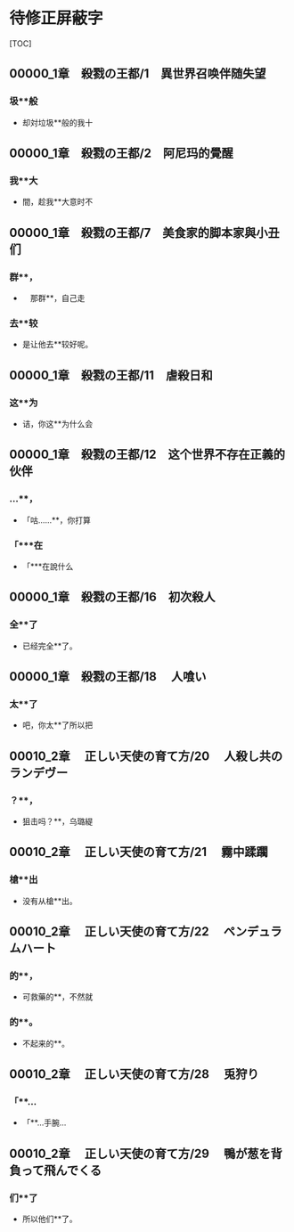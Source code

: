 # 待修正屏蔽字

[TOC]

## 00000_1章　殺戮の王都/1　異世界召唤伴随失望

### 圾**般

- 却対垃圾**般的我十


## 00000_1章　殺戮の王都/2　阿尼玛的覺醒

### 我**大

- 間，趁我**大意时不


## 00000_1章　殺戮の王都/7　美食家的脚本家與小丑们

### 群**，

- 　那群**，自己走

### 去**较

- 是让他去**较好呢。


## 00000_1章　殺戮の王都/11　虐殺日和

### 这**为

- 诘，你这**为什么会


## 00000_1章　殺戮の王都/12　这个世界不存在正義的伙伴

### …**，

- 「咕……**，你打算

### 「***在

- 「***在說什么


## 00000_1章　殺戮の王都/16　初次殺人

### 全**了

- 已经完全**了。


## 00000_1章　殺戮の王都/18 　人喰い

### 太**了

- 吧，你太**了所以把


## 00010_2章 　正しい天使の育て方/20 　人殺し共のランデヴー

### ？**，

- 狙击吗？**，乌璐緹


## 00010_2章 　正しい天使の育て方/21 　霧中蹂躙

### 槍**出

- 没有从槍**出。


## 00010_2章 　正しい天使の育て方/22 　ペンデュラムハート

### 的**，

- 可救藥的**，不然就

### 的**。

- 不起来的**。


## 00010_2章 　正しい天使の育て方/28 　兎狩り

### 「**…

- 「**…手腕…


## 00010_2章 　正しい天使の育て方/29 　鴨が葱を背負って飛んでくる

### 们**了

- 所以他们**了。
